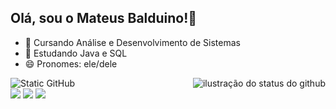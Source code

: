 ## Olá, sou o Mateus Balduino!👋

- 📖 Cursando Análise e Desenvolvimento de Sistemas
- 🌱 Estudando Java e SQL
- 😄 Pronomes: ele/dele

<img align='right' src="https://github-readme-stats.vercel.app/api?username=mateusbaldu&show_icons=true&title_color=783c00&text_color=af552e&icon_color=783c00&bg_color=f8efd4&cache_seconds=2300" alt="ilustração do status do github">

<img src="https://img.shields.io/static/v1?label=Overview&message=Mateus&color=f8efd4&style=for-the-badge&logo=GitHub" alt="Static GitHub">

<div> 
  <a href="https://instagram.com/mateusb0_" target="_blank"><img src="https://img.shields.io/badge/-Instagram-%23E4405F?style=for-the-badge&logo=instagram&logoColor=white" target="_blank"></a>
  <a href = "mailto:mateusbalduino6@gmail.com"><img src="https://img.shields.io/badge/-Gmail-%23333?style=for-the-badge&logo=gmail&logoColor=white" target="_blank"></a>
  <a href="https://www.linkedin.com/in/mateus-balduino-251229221?utm_source=share&utm_campaign=share_via&utm_content=profile&utm_medium=android_app" target="_blank"><img src="https://img.shields.io/badge/-LinkedIn-%230077B5?style=for-the-badge&logo=linkedin&logoColor=white" target="_blank"></a> 
  
</div>
